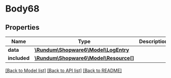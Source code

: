 # Body68

## Properties
Name | Type | Description | Notes
------------ | ------------- | ------------- | -------------
**data** | [**\Rundum\Shopware6\Model\LogEntry**](LogEntry.md) |  | [optional] 
**included** | [**\Rundum\Shopware6\Model\Resource[]**](Resource.md) |  | [optional] 

[[Back to Model list]](../../README.md#documentation-for-models) [[Back to API list]](../../README.md#documentation-for-api-endpoints) [[Back to README]](../../README.md)

